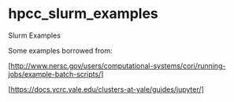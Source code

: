 # hpcc_slurm_examples
Slurm Examples

Some examples borrowed from:

[http://www.nersc.gov/users/computational-systems/cori/running-jobs/example-batch-scripts/]
 
[https://docs.ycrc.yale.edu/clusters-at-yale/guides/jupyter/]
